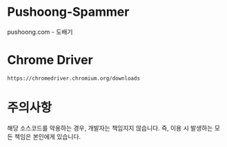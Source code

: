 # Pushoong-Spammer
pushoong.com - 도배기

# Chrome Driver
``https://chromedriver.chromium.org/downloads``

# 주의사항 
해당 소스코드를 악용하는 경우, 개발자는 책임지지 않습니다.
즉, 이용 시 발생하는 모든 책임은 본인에게 있습니다.